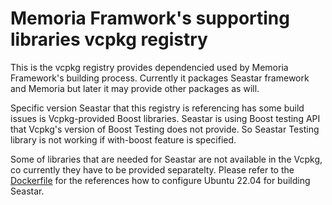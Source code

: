 # Memoria Framwork's supporting libraries vcpkg registry

This is the vcpkg registry provides dependencied used by Memoria Framework's building process. Currently it packages Seastar framework and Memoria but later it may provide other packages as will.

Specific version Seastar that this registry is referencing has some build issues is Vcpkg-provided Boost libraries. Seastar is using Boost testing API that Vcpkg's version of Boost Testing does not provide. So Seastar Testing library is not working if with-boost feature is specified.

Some of libraries that are needed for Seastar are not available in the Vcpkg, co currently they have to be provided separatelty. Please refer to the [Dockerfile](https://github.com/victor-smirnov/memoria-vcpkg-registry/blob/main/Dockerfile) for the references how to configure Ubuntu 22.04 for building Seastar.


